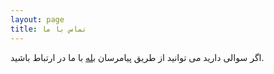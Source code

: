 ```yaml
---
layout: page
title: تماس با ما
---
```


<!-- If you are having any problems, any questions or suggestions, feel free to [tweet at me](https://twitter.com/intent/tweet?text=%40paululele), or [file a GitHub issue](https://github.com/lenpaul/lagrange/issues/new) -->


اگر سوالی دارید می توانید از طریق پیامرسان [بله](https://ble.ir/algo_admin) با ما در ارتباط باشید.